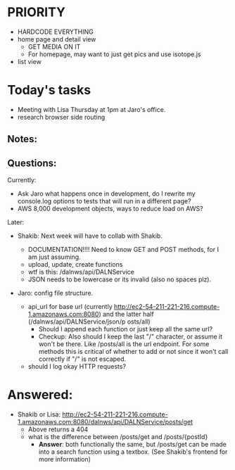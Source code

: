 # PRIORITY
- HARDCODE EVERYTHING
- home page and detail view
    - GET MEDIA ON IT
    - For homepage, may want to just get pics and use isotope.js
- list view



# Today's tasks
- Meeting with Lisa Thursday at 1pm at Jaro's office.
- research browser side routing

## Notes:



## Questions:

Currently:

- Ask Jaro what happens once in development, do I rewrite my console.log options to tests that will run in a different page?
- AWS 8,000 development objects, ways to reduce load on AWS?

Later:        

- Shakib: Next week will have to collab with Shakib.
    - DOCUMENTATION!!!! Need to know GET and POST methods, for I am just assuming.
    - upload, update, create functions
    - wtf is this: /dalnws/api/DALNService
    - JSON needs to be lowercase or its invalid (also no spaces plz).

- Jaro: config file structure.
    - api_url for base url (currently http://ec2-54-211-221-216.compute-1.amazonaws.com:8080) and the latter half (/dalnws/api/DALNService/json/p   osts/all)
        - Should I append each function or just keep all the same url?
        - Checkup: Also should I keep the last "/" character, or assume it won't be there. Like /posts/all is the url endpoint. For some methods this is critical of whether to add or not since it won't call correctly if "/" is not escaped.
    - should I log okay HTTP requests?

# Answered:
- Shakib or Lisa: http://ec2-54-211-221-216.compute-1.amazonaws.com:8080/dalnws/api/DALNService/posts/get
    - Above returns a 404
    - what is the difference between /posts/get and /posts/{postId}
        - **Answer**: both functionally the same, but /posts/get can be made into a search function using a textbox. (See Shakib's frontend for more information)
